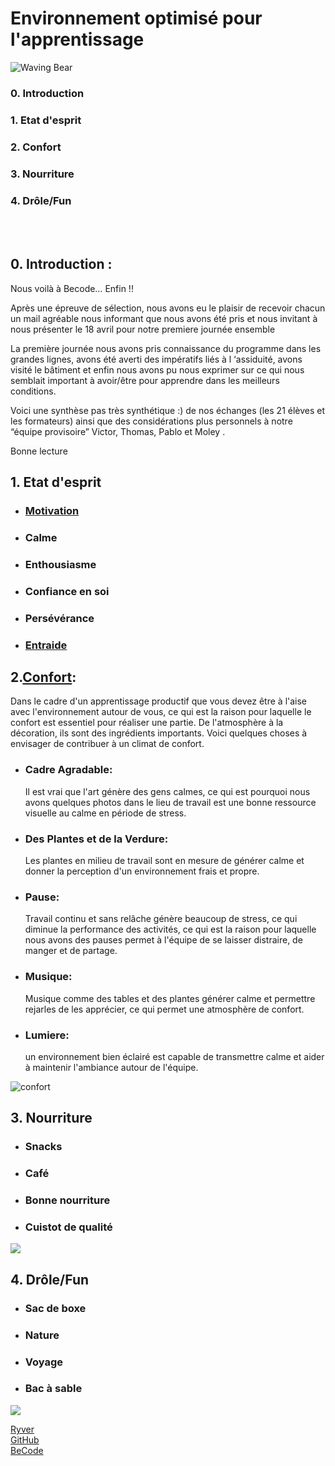 # Environnement optimisé pour l'apprentissage

![Waving Bear](https://media4.giphy.com/media/IThjAlJnD9WNO/giphy.gif)

### 0. Introduction
### 1. Etat d'esprit
### 2. Confort
### 3. Nourriture
### 4. Drôle/Fun

</br>
</br>

## 0. Introduction : 

Nous voilà à Becode… Enfin !!

Après une épreuve de sélection, nous avons eu le plaisir de recevoir chacun un mail agréable nous informant que nous avons été pris et nous invitant à nous présenter le 18 avril pour notre premiere journée ensemble

La première journée nous avons pris connaissance du programme dans les grandes lignes, avons été averti des impératifs liés à l ‘assiduité, avons visité le bâtiment et enfin nous avons pu nous exprimer sur ce qui nous semblait important à avoir/être pour apprendre dans les meilleurs conditions. 

Voici une synthèse pas très synthétique :) de nos échanges (les 21 élèves et les formateurs) ainsi que des considérations plus personnels à notre “équipe provisoire” Victor, Thomas, Pablo et Moley .

Bonne lecture 



## 1. Etat d'esprit
* ### [Motivation](https://www.cairn.info/se-motiver-a-apprendre--9782130558637.htm)
* ### Calme
* ### Enthousiasme
* ### Confiance en soi
* ### Persévérance
* ### [Entraide](https://www.icem-pedagogie-freinet.org/node/13377)

## 2.[Confort](https://fr.wikipedia.org/wiki/Confort): 
   Dans le cadre d'un apprentissage productif que vous devez être à l'aise avec l'environnement autour de vous, ce qui est la raison pour laquelle le confort est essentiel pour réaliser une partie. De l'atmosphère à la décoration, ils sont des ingrédients importants. Voici quelques choses à envisager de contribuer à un climat de confort.

* ### Cadre Agradable:
  Il est vrai que l'art génère des gens calmes, ce qui est pourquoi nous avons quelques photos dans le lieu de travail est une bonne ressource visuelle au calme en période de stress.

* ### Des Plantes et de la Verdure:
  Les plantes en milieu de travail sont en mesure de générer calme et donner la perception d'un environnement frais et propre.

* ### Pause:
  Travail continu et sans relâche génère beaucoup de stress, ce qui diminue la performance des activités, ce qui est la raison pour laquelle nous avons des pauses permet à l'équipe de se laisser distraire, de manger et de partage.

* ### Musique:
  Musique comme des tables et des plantes générer calme et permettre rejarles de les apprécier, ce qui permet une atmosphère de confort.

* ### Lumiere:
  un environnement bien éclairé est capable de transmettre calme et aider à maintenir l'ambiance autour de l'équipe.

![confort](http://www.bestofinteriors.com/wp-content/uploads/2016/05/d0a55__modern-workspace-8.jpg)

## 3. Nourriture
* ### Snacks
* ### Café
* ### Bonne nourriture
* ### Cuistot de qualité
![](http://enseigner.tv5monde.com/sites/enseigner.tv5monde.com/files/assets/images/pdc-oldelaf-lecafe-visuel.jpg)

## 4. Drôle/Fun
* ### Sac de boxe
* ### Nature
* ### Voyage
* ### Bac à sable

![](http://gif.toutimages.com/images/bureautique/ordinateurs/ordi_022.gif)



[Ryver](https://becode.ryver.com)
</br>
[GitHub](https://github.com/)
</br>
[BeCode](http://register.becode.org/)
